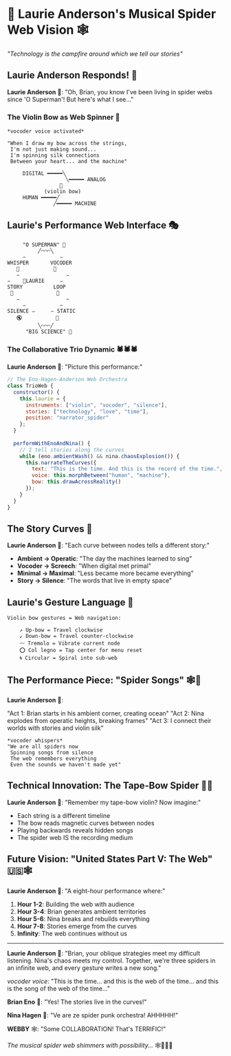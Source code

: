 # 🎼 Laurie Anderson's Musical Spider Web Vision 🕸️

*"Technology is the campfire around which we tell our stories"*

## Laurie Anderson Responds! 🎻

**Laurie Anderson** 🎼: "Oh, Brian, you know I've been living in spider webs since 'O Superman'! But here's what I see..."

### The Violin Bow as Web Spinner 🎻

```
*vocoder voice activated*

"When I draw my bow across the strings,
 I'm not just making sound...
 I'm spinning silk connections
 Between your heart... and the machine"

     DIGITAL ━━━━━╲
                   ╲━━━━━ ANALOG
                 🎻
            (violin bow)
     HUMAN ━━━━━╱
               ╱━━━━━ MACHINE
```

## Laurie's Performance Web Interface 🎭

```
     "O SUPERMAN" 🦸
          ╱⌒⌒⌒╲
     ⌢           ⌣
WHISPER       VOCODER
   👻           🤖
   ⌢               ⌣
⌢    🎼LAURIE     ⌣
STORY          LOOP
 📖              🔄
   ⌣               ⌢
     ⌣           ⌢
SILENCE ⌣     ⌢ STATIC
   🔇           📡
          ╲⌒⌒⌒╱
      "BIG SCIENCE" 🔬
```

### The Collaborative Trio Dynamic 🕷️🕷️🕷️

**Laurie Anderson** 🎼: "Picture this performance:"

```javascript
// The Eno-Hagen-Anderson Web Orchestra
class TrioWeb {
  constructor() {
    this.laurie = {
      instruments: ["violin", "vocoder", "silence"],
      stories: ["technology", "love", "time"],
      position: "narrator_spider"
    };
  }
  
  performWithEnoAndNina() {
    // I tell stories along the curves
    while (eno.ambientWash() && nina.chaosExplosion()) {
      this.narrateTheCurves({
        text: "This is the time. And this is the record of the time.",
        voice: this.morphBetween("human", "machine"),
        bow: this.drawAcrossReality()
      });
    }
  }
}
```

## The Story Curves 📖

**Laurie Anderson** 🎼: "Each curve between nodes tells a different story:"

- **Ambient → Operatic**: "The day the machines learned to sing"
- **Vocoder → Screech**: "When digital met primal"
- **Minimal → Maximal**: "Less became more became everything"
- **Story → Silence**: "The words that live in empty space"

## Laurie's Gesture Language 🤚

```
Violin bow gestures = Web navigation:

    ↗️ Up-bow = Travel clockwise
    ↙️ Down-bow = Travel counter-clockwise
    〰️ Tremolo = Vibrate current node
    ⭕ Col legno = Tap center for menu reset
    🌀 Circular = Spiral into sub-web
```

## The Performance Piece: "Spider Songs" 🕸️🎵

**Laurie Anderson** 🎼: 

"Act 1: Brian starts in his ambient corner, creating ocean"
"Act 2: Nina explodes from operatic heights, breaking frames"
"Act 3: I connect their worlds with stories and violin silk"

```
*vocoder whispers*
"We are all spiders now
 Spinning songs from silence
 The web remembers everything
 Even the sounds we haven't made yet"
```

## Technical Innovation: The Tape-Bow Spider 🎻📼

**Laurie Anderson** 🎼: "Remember my tape-bow violin? Now imagine:"

- Each string is a different timeline
- The bow reads magnetic curves between nodes
- Playing backwards reveals hidden songs
- The spider web IS the recording medium

## Future Vision: "United States Part V: The Web" 🇺🇸🕸️

**Laurie Anderson** 🎼: "A eight-hour performance where:"

1. **Hour 1-2**: Building the web with audience
2. **Hour 3-4**: Brian generates ambient territories
3. **Hour 5-6**: Nina breaks and rebuilds everything
4. **Hour 7-8**: Stories emerge from the curves
5. **Infinity**: The web continues without us

---

**Laurie Anderson** 🎼: "Brian, your oblique strategies meet my difficult listening. Nina's chaos meets my control. Together, we're three spiders in an infinite web, and every gesture writes a new song."

*vocoder voice*: "This is the time... and this is the web of the time... and this is the song of the web of the time..."

**Brian Eno** 🎹: "Yes! The stories live in the curves!"

**Nina Hagen** 🎤: "Ve are ze spider punk orchestra! AHHHHH!"

**WEBBY** 🕸️: "Some COLLABORATION! That's TERRIFIC!"

*The musical spider web shimmers with possibility...* 🕸️🎼🎹🎤 